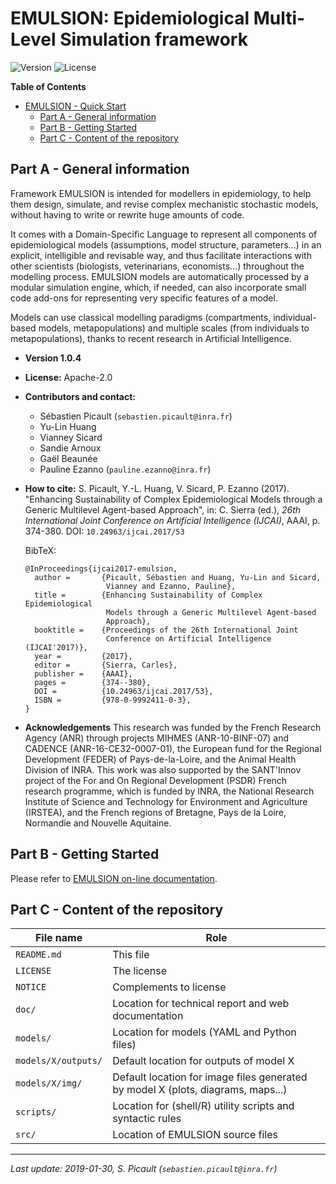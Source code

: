EMULSION: Epidemiological Multi-Level Simulation framework
======================

![Version](https://img.shields.io/badge/version-1.0.4-f16152.svg)
![License](https://img.shields.io/badge/license-Apache--2.0-8cd0c3.svg)

<!-- markdown-toc start - Don't edit this section. Run M-x markdown-toc-refresh-toc -->
**Table of Contents**

- [EMULSION - Quick Start](#emulsion---quick-start)
    - [Part A - General information](#part-a---general-information)
    - [Part B - Getting Started](#part-b---getting-started)
    - [Part C - Content of the repository](#part-c---content-of-the-repository)

<!-- markdown-toc end -->


Part A - General information
----------------------------

Framework EMULSION is intended for modellers in epidemiology, to help
them design, simulate, and revise complex mechanistic stochastic
models, without having to write or rewrite huge amounts of code.

It comes with a Domain-Specific Language to represent all components
of epidemiological models (assumptions, model structure, parameters…)
in an explicit, intelligible and revisable way, and thus facilitate
interactions with other scientists (biologists, veterinarians,
economists…) throughout the modelling process. EMULSION models are
automatically processed by a modular simulation engine, which, if
needed, can also incorporate small code add-ons for representing very
specific features of a model.

Models can use classical modelling paradigms (compartments,
individual-based models, metapopulations) and multiple scales (from
individuals to metapopulations), thanks to recent research in
Artificial Intelligence.

- **Version 1.0.4**
- **License:** Apache-2.0
- **Contributors and contact:**
  - Sébastien Picault (`sebastien.picault@inra.fr`)
  - Yu-Lin Huang
  - Vianney Sicard
  - Sandie Arnoux
  - Gaël Beaunée
  - Pauline Ezanno (`pauline.ezanno@inra.fr`)
- **How to cite:**
  S. Picault, Y.-L. Huang, V. Sicard, P. Ezanno (2017). "Enhancing
  Sustainability of Complex Epidemiological Models through a Generic
  Multilevel Agent-based Approach", in: C. Sierra (ed.), _26th
  International Joint Conference on Artificial Intelligence (IJCAI)_,
  AAAI, p. 374-380. DOI: `10.24963/ijcai.2017/53`

  BibTeX:

      @InProceedings{ijcai2017-emulsion,
        author =       {Picault, Sébastien and Huang, Yu-Lin and Sicard,
                        Vianney and Ezanno, Pauline},
        title =        {Enhancing Sustainability of Complex Epidemiological
                        Models through a Generic Multilevel Agent-based
                        Approach},
        booktitle =    {Proceedings of the 26th International Joint
                        Conference on Artificial Intelligence (IJCAI'2017)},
        year =         {2017},
        editor =       {Sierra, Carles},
        publisher =    {AAAI},
        pages =        {374--380},
        DOI =          {10.24963/ijcai.2017/53},
        ISBN =         {978-0-9992411-0-3},
      }

- **Acknowledgements** This research was funded by the French Research
 Agency (ANR) through projects MIHMES (ANR-10-BINF-07) and CADENCE
 (ANR-16-CE32-0007-01), the European fund for the Regional Development
 (FEDER) of Pays-de-la-Loire, and the Animal Health Division of
 INRA. This work was also supported by the SANT'Innov project of the
 For and On Regional Development (PSDR) French research programme,
 which is funded by INRA, the National Research Institute of Science
 and Technology for Environment and Agriculture (IRSTEA), and the
 French regions of Bretagne, Pays de la Loire, Normandie and Nouvelle
 Aquitaine.


Part B - Getting Started
---------------------

Please refer to [EMULSION on-line documentation](https://sourcesup.renater.fr/emulsion-public/).


Part C - Content of the repository
----------------------------------

  | File name           | Role                                                          |
  |---------------------|---------------------------------------------------------------|
  | `README.md`         | This file |
  | `LICENSE`         | The license |
  | `NOTICE`         | Complements to license |
  | `doc/`              | Location for technical report and web documentation |
  | `models/`           | Location for models (YAML and Python files) |
  | `models/X/outputs/` | Default location for outputs of model X |
  | `models/X/img/`     | Default location for image files generated by model X (plots, diagrams, maps...) |
  | `scripts/`       | Location for (shell/R) utility scripts and syntactic rules    |
  | `src/`       | Location of EMULSION source files  |


-----
_Last update: 2019-01-30, S. Picault (`sebastien.picault@inra.fr`)_
